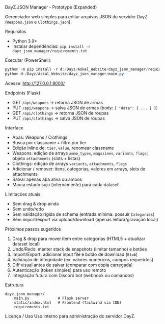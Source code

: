 DayZ JSON Manager - Prototype (Expanded)

Gerenciador web simples para editar arquivos JSON do servidor DayZ (`Weapons.json` e `Clothings.json`).

Requisitos
- Python 3.9+
- Instalar dependências: `pip install -r dayz_json_manager/requirements.txt`

Executar (PowerShell):

```powershell
python -m pip install -r d:/Dayz/Askal_Website/dayz_json_manager/requirements.txt
python d:/Dayz/Askal_Website/dayz_json_manager/main.py
```

Acesse: http://127.0.0.1:8000/

Endpoints (Flask)
- GET  `/api/weapons`   -> retorna JSON de armas
- PUT  `/api/weapons`   -> salva JSON de armas (body: `{ "data": { ... } }`)
- GET  `/api/clothings` -> retorna JSON de roupas
- PUT  `/api/clothings` -> salva JSON de roupas

Interface
- Abas: Weapons / Clothings
- Busca por classname + filtro por tier
- Edição inline de: `tier`, `value`, renomear classname
- Weapons: edição de arrays `ammo_types`, `magazines`, `variants`, `flags`; objeto `attachments` (slots + listas)
- Clothings: edição de arrays `variants`, `attachments`, `flags`
- Adicionar / remover: itens, categorias, valores em arrays, slots de attachments
- Salvar apenas aba ativa ou ambos
- Marca estado sujo (internamente) para cada dataset

Limitações atuais
- Sem drag & drop ainda
- Sem undo/redo
- Sem validação rígida de schema (entrada mínima: possuir `Categories`)
- Sem import/export via upload/download (apenas leitura/gravação local)

Próximos passos sugeridos
1. Drag & drop para mover item entre categorias (HTML5 + atualizar dataset local)
2. Undo/Redo: manter stack de snapshots (limitar tamanho) e botões
3. Import/Export: adicionar input file e botão de download (`Blob`)
4. Validação de integridade (ex: valores numéricos, campos requeridos)
5. Diff visual antes de salvar (comparar com cópia carregada)
6. Autenticação (token simples) para uso remoto
7. Integração futura com Discord bot (webhook ou comandos)

Estrutura
```
dayz_json_manager/
	main.py             # Flask server
	static/index.html   # Frontend (Tailwind via CDN)
	requirements.txt
```

Licença / Uso
Uso interno para administração do servidor DayZ.
